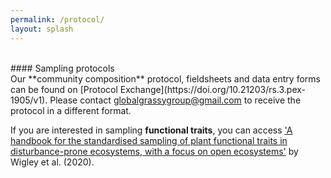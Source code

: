 ```yaml
---
permalink: /protocol/
layout: splash
---
```

<br>
#### Sampling protocols
<br>
Our **community composition** protocol, fieldsheets and data entry forms can be found on [Protocol Exchange](https://doi.org/10.21203/rs.3.pex-1905/v1). Please contact <a href="mailto:globalgrassygroup@gmail.com">globalgrassygroup@gmail.com</a> to receive the protocol in a different format.

If you are interested in sampling **functional traits**, you can access <a href="https://www.publish.csiro.au/bt/pdf/BT20048">'A handbook for the standardised sampling of plant functional traits in disturbance-prone ecosystems, with a focus on open ecosystems'</a> by Wigley et al. (2020).
